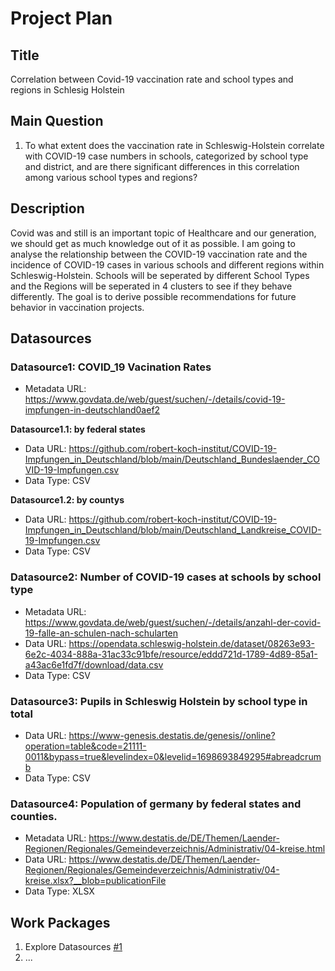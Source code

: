 # Project Plan

## Title
<!-- Give your project a short title. -->
Correlation between Covid-19 vaccination rate and school types and regions in Schlesig Holstein

## Main Question

<!-- Think about one main question you want to answer based on the data. -->
1. To what extent does the vaccination rate in Schleswig-Holstein correlate with COVID-19 case numbers in schools, categorized by school type and district, and are there significant differences in this correlation among various school types and regions?

## Description

<!-- Describe your data science project in max. 200 words. Consider writing about why and how you attempt it. -->
Covid was and still is an important topic of Healthcare and our generation, we should get as much knowledge out of it as possible. I am going to analyse the relationship between the COVID-19 vaccination rate and the incidence of COVID-19 cases in various schools and different regions within Schleswig-Holstein. Schools will be seperated by different School Types and the Regions will be seperated in 4 clusters to see if they behave differently. The goal is to derive possible recommendations for future behavior in vaccination projects.

## Datasources

### Datasource1: COVID_19 Vacination Rates 
* Metadata URL: https://www.govdata.de/web/guest/suchen/-/details/covid-19-impfungen-in-deutschland0aef2

**Datasource1.1: by federal states**
* Data URL: https://github.com/robert-koch-institut/COVID-19-Impfungen_in_Deutschland/blob/main/Deutschland_Bundeslaender_COVID-19-Impfungen.csv
* Data Type: CSV

<!-- Description of the Data source -->

**Datasource1.2: by countys**
* Data URL: https://github.com/robert-koch-institut/COVID-19-Impfungen_in_Deutschland/blob/main/Deutschland_Landkreise_COVID-19-Impfungen.csv
* Data Type: CSV

<!-- Description of the Data source -->

### Datasource2: Number of COVID-19 cases at schools by school type
* Metadata URL: https://www.govdata.de/web/guest/suchen/-/details/anzahl-der-covid-19-falle-an-schulen-nach-schularten
* Data URL: https://opendata.schleswig-holstein.de/dataset/08263e93-6e2c-4034-888a-31ac33c91bfe/resource/eddd721d-1789-4d89-85a1-a43ac6e1fd7f/download/data.csv 
* Data Type: CSV

<!-- Description of the Data source -->

### Datasource3: Pupils in Schleswig Holstein by school type in total
* Data URL: https://www-genesis.destatis.de/genesis//online?operation=table&code=21111-0011&bypass=true&levelindex=0&levelid=1698693849295#abreadcrumb
* Data Type: CSV

<!-- Description of the Data source -->

### Datasource4: Population of germany by federal states and counties.
* Metadata URL: https://www.destatis.de/DE/Themen/Laender-Regionen/Regionales/Gemeindeverzeichnis/Administrativ/04-kreise.html
* Data URL: https://www.destatis.de/DE/Themen/Laender-Regionen/Regionales/Gemeindeverzeichnis/Administrativ/04-kreise.xlsx?__blob=publicationFile
* Data Type: XLSX



## Work Packages

<!-- List of work packages ordered sequentially, each pointing to an issue with more details. -->

1. Explore Datasources [#1][i1]
2. ...

[i1]: https://github.com/jvalue/made-template/issues/1